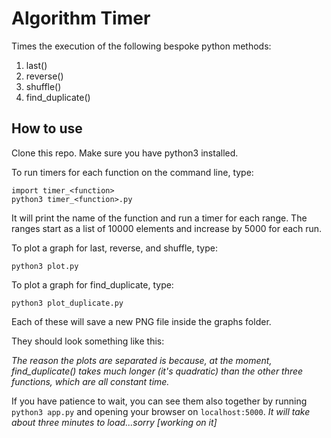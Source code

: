 # Algorithm Timer

Times the execution of the following bespoke python methods:

1. last()
2. reverse()
3. shuffle()
4. find_duplicate()

## How to use

Clone this repo. Make sure you have python3 installed.

To run timers for each function on the command line, type:

```
import timer_<function>
python3 timer_<function>.py
```

It will print the name of the function and run a timer for each range. The ranges start as a list of 10000 elements and increase by 5000 for each run.

To plot a graph for last, reverse, and shuffle, type:

```
python3 plot.py
```

To plot a graph for find_duplicate, type:

```
python3 plot_duplicate.py
```

Each of these will save a new PNG file inside the graphs folder.

They should look something like this:

[](<./graphs/last_reverse_shuffle(after_refactoring).png>)
[](<./graphs/find_duplicate(second_attempt).png>)

_The reason the plots are separated is because, at the moment, find_duplicate() takes much longer (it's quadratic) than the other three functions, which are all constant time._

If you have patience to wait, you can see them also together by running `python3 app.py` and opening your browser on `localhost:5000`. _It will take about three minutes to load...sorry [working on it]_
